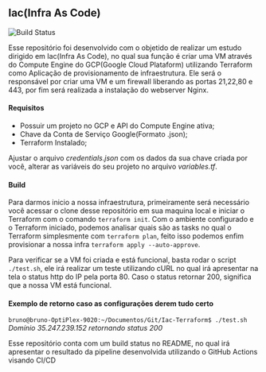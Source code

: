 ## Iac(Infra As Code) 
![Build Status](https://github.com/bramos013/Iac-Terraform/actions/workflows/terraform.yml/badge.svg?event=push)

Esse repositório foi desenvolvido com o objetido de realizar um estudo dirigido em Iac(Infra As Code), no qual sua função é criar uma VM através do Compute Engine do GCP(Google Cloud Plataform) utilizando Terraform como Aplicação de provisionamento de infraestrutura. Ele será o responsável por criar uma VM e um firewall liberando as portas 21,22,80 e 443, por fim será realizada a instalação do webserver Nginx.

#### Requisitos

- Possuir um projeto no GCP e API do Compute Engine ativa;
- Chave da Conta de Serviço Google(Formato .json);
- Terraform Instalado;

Ajustar o arquivo *credentials.json* com os dados da sua chave criada por você, alterar as variáveis do seu projeto no arquivo *variables.tf*.

#### Build

Para darmos inicio a nossa infraestrutura, primeiramente será necessário você acessar o clone desse repositório em sua maquina local e iniciar o Terraform com o comando `terraform init`. Com o ambiente configurado e o Terraform iniciado, podemos analisar quais são as tasks no qual o Terraform simplesmente com `terraform plan`, feito isso podemos enfim provisionar a nossa infra `terraform apply --auto-approve`.

Para verificar se a VM foi criada e está funcional, basta rodar o script `./test.sh`, ele irá realizar um teste utilizando cURL no qual irá apresentar na tela o status http do IP pela porta 80. Caso o status retornar 200, significa que a nossa VM está funcional.

#### Exemplo de retorno caso as configurações derem tudo certo

`bruno@bruno-OptiPlex-9020:~/Documentos/Git/Iac-Terraform$ ./test.sh`
*Domínio 35.247.239.152 retornando status 200*

Esse repositório conta com um build status no README, no qual irá apresentar o resultado da pipeline desenvolvida utilizando o GitHub Actions visando CI/CD
